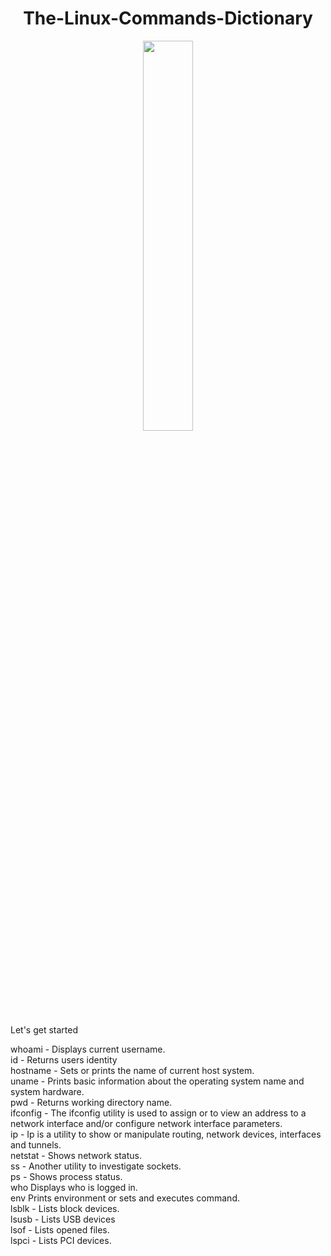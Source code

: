<center>
    <h1>The-Linux-Commands-Dictionary</h1>
</center>

<center>
    <img src="Label.jpeg" width="40%">
</center>
<body>
    <p>Let's get started </p>
</body>

<div>
whoami	- Displays current username.  <br>
id	- Returns users identity  <br>
hostname	- Sets or prints the name of current host system.  <br>
uname	- Prints basic information about the operating system name and system hardware.  <br>
pwd	- Returns working directory name.  <br>
ifconfig	- The ifconfig utility is used to assign or to view an address to a network interface and/or configure network interface parameters.  <br>
ip	- Ip is a utility to show or manipulate routing, network devices, interfaces and tunnels.  <br>
netstat	- Shows network status.  <br>
ss	- Another utility to investigate sockets.  <br>
ps	- Shows process status.  <br>
who	Displays who is logged in.  <br>
env	Prints environment or sets and executes command.  <br>
lsblk	- Lists block devices.  <br>
lsusb	- Lists USB devices  <br>
lsof	- Lists opened files.  <br>
lspci	- Lists PCI devices.  <br>
</div>
